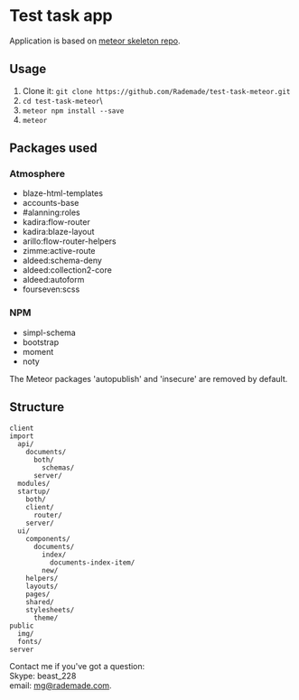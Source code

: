 # Test task app
Application is based on [meteor skeleton repo](https://github.com/kjetilhau/meteor-skeleton.git).

## Usage
1. Clone it: `git clone https://github.com/Rademade/test-task-meteor.git`
2. `cd test-task-meteor`\
3. `meteor npm install --save`
4. `meteor`

## Packages used

### Atmosphere

- blaze-html-templates
- accounts-base
- #alanning:roles
- kadira:flow-router
- kadira:blaze-layout
- arillo:flow-router-helpers
- zimme:active-route
- aldeed:schema-deny
- aldeed:collection2-core
- aldeed:autoform
- fourseven:scss

### NPM

- simpl-schema
- bootstrap
- moment
- noty

The Meteor packages 'autopublish' and 'insecure' are removed by default.

## Structure

```
client
import
  api/
    documents/
      both/
        schemas/
      server/
  modules/
  startup/
    both/
    client/
      router/
    server/
  ui/
    components/
      documents/
        index/
          documents-index-item/
        new/
    helpers/
    layouts/
    pages/
    shared/
    stylesheets/
      theme/
public
  img/
  fonts/
server
```

Contact me if you've got a question:\
Skype: beast_228\
email: [mg@rademade.com](mailto:mg@rademade.com).
